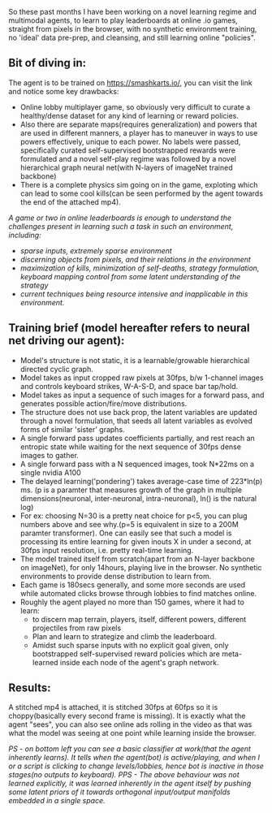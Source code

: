So these past months I have been working on a novel learning regime and multimodal agents, to learn to play leaderboards at online .io games, straight from pixels in the browser, with no synthetic environment training, no 'ideal' data pre-prep, and cleansing, and still learning online "policies".

## Bit of diving in:
The agent is to be trained on https://smashkarts.io/, you can visit the link and notice some key drawbacks:
- Online lobby multiplayer game, so obviously very difficult to curate a healthy/dense dataset for any kind of learning or reward policies. 
- Also there are separate maps(requires generalization) and powers that are used in different manners, a player has to maneuver in ways to use powers effectively, unique to each power. No labels were passed, specifically curated self-supervised bootstrapped rewards were formulated and a novel self-play regime was followed by a novel hierarchical graph neural net(with N-layers of imageNet trained backbone)
- There is a complete physics sim going on in the game, exploting which can lead to some cool kills(can be seen performed by the agent towards the end of the attached mp4).

*A game or two in online leaderboards is enough to understand the challenges present in learning such a task in such an environment, including:*
- *sparse inputs, extremely sparse environment*
- *discerning objects from pixels, and their relations in the environment*
- *maximization of kills, minimization of self-deaths, strategy formulation, keyboard mapping control from some latent understanding of the strategy*
- *current techniques being resource intensive and inapplicable in this environment.*

## Training brief (model hereafter refers to neural net driving our agent):
- Model's structure is not static, it is a learnable/growable hierarchical directed cyclic graph.
- Model takes as input cropped raw pixels at 30fps, b/w 1-channel images and controls keyboard strikes, W-A-S-D, and space bar tap/hold.
- Model takes as input a sequence of such images for a forward pass, and generates possible action/fire/move distributions.
- The structure does not use back prop, the latent variables are updated through a novel formulation, that seeds all latent variables as evolved forms of similar 'sister' graphs.
- A single forward pass updates coefficients partially, and rest reach an entropic state while waiting for the next sequence of 30fps dense images to gather.
- A single forward pass with a N sequenced images, took N*22ms on a single nvidia A100
- The delayed learning('pondering') takes average-case time of 223*ln(p) ms. (p is a paramter that measures growth of the graph in multiple dimensions(neuronal, inter-neuronal, intra-neuronal), ln() is the natural log)
- For ex: choosing N=30 is a pretty neat choice for p<5, you can plug numbers above and see why.(p=5 is equivalent in size to a 200M paramter transformer). One can easily see that such a model is processing its entire learning for given inouts X in under a second, at 30fps input resolution, i.e. pretty real-time learning.
- The model trained itself from scratch(apart from an N-layer backbone on imageNet), for only 14hours, playing live in the browser. No synthetic environments to provide dense distribution to learn from.
- Each game is 180secs generally, and some more seconds are used while automated clicks browse through lobbies to find matches online.
- Roughly the agent played no more than 150 games, where it had to learn:
  - to discern map terrain, players, itself, different powers, different projectiles from raw pixels
  - Plan and learn to strategize and climb the leaderboard.
  -  Amidst such sparse inputs with no explicit goal given, only bootstrapped self-supervised reward policies which are meta-learned inside each node of the agent's graph network.

## Results:
A stitched mp4 is attached, it is stitched 30fps at 60fps so it is choppy(basically every second frame is missing). It is exactly what the agent "sees", you can also see online ads rolling in the video as that was what the model was seeing at one point while learning inside the browser.

*PS - on bottom left you can see a basic classifier at work(that the agent inherently learns). It tells when the agent(bot) is active/playing, and when I or a script is clicking to change levels/lobbies, hence bot is inactive in those stages(no outputs to keyboard).*
*PPS - The above behaviour was not learned explicitly, it was learned inherently in the agent itself by pushing some latent priors of it towards orthogonal input/output manifolds embedded in a single space.*
